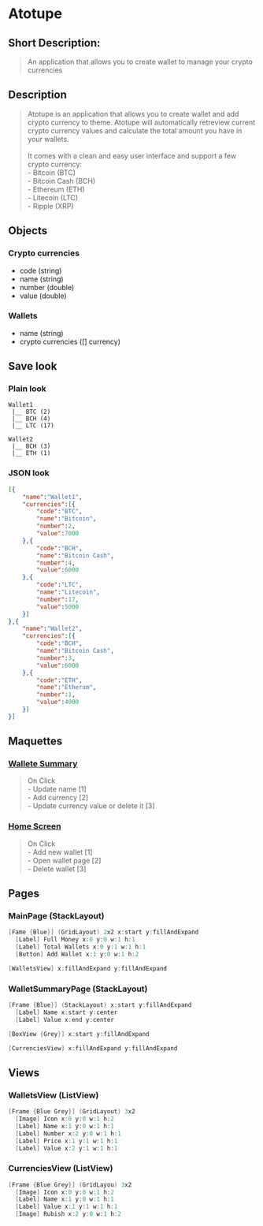 # Atotupe

## Short Description: 
> An application that allows you to create wallet to manage your crypto currencies

## Description
> Atotupe is an application that allows you to create wallet and add crypto currency to theme. 
Atotupe will automatically retreview current crypto currency values and calculate the total amount you have in your wallets.
\
\
It comes with a clean and easy user interface and support a few crypto currency: 
\
\- Bitcoin (BTC)
\
\- Bitcoin Cash (BCH)
\
\- Ethereum (ETH)
\
\- Litecoin (LTC)
\
\- Ripple (XRP)

## Objects
### Crypto currencies 
 - code (string)
 - name (string)
 - number (double)
 - value (double)
### Wallets
 - name (string)
 - crypto currencies ([] currency)

 ## Save look
 ### Plain look
 ```
 Wallet1
  |__ BTC (2)
  |__ BCH (4)
  |__ LTC (17)

Wallet2
  |__ BCH (3)
  |__ ETH (1)
```
### JSON look
```json
[{
    "name":"Wallet1",
    "currencies":[{
        "code":"BTC",
        "name":"Bitcoin",
        "number":2,
        "value":7000
    },{
        "code":"BCH",
        "name":"Bitcoin Cash",
        "number":4,
        "value":6000
    },{
        "code":"LTC",
        "name":"Litecoin",
        "number":17,
        "value":5000
    }]
},{
    "name":"Wallet2",
    "currencies":[{
        "code":"BCH",
        "name":"Bitcoin Cash",
        "number":3,
        "value":6000
    },{
        "code":"ETH",
        "name":"Etherum",
        "number":1,
        "value":4000
    }]
}]
```

## Maquettes
### [Wallete Summary](https://github.com/Feldrise/atotup/blob/master/Branding/Maquette/WalletSummary.png)
> On Click
\
\- Update name [1]
\
\- Add currency [2]
\
\- Update currency value or delete it [3]

### [Home Screen](https://github.com/Feldrise/atotup/blob/master/Branding/Maquette/HomeScreen.png)
> On Click
\
\- Add new wallet [1]
\
\- Open wallet page [2]
\
\- Delete wallet [3]

## Pages
### MainPage (StackLayout)
```csharp
[Fame {Blue}] (GridLayout) 2x2 x:start y:fillAndExpand
  [Label] Full Money x:0 y:0 w:1 h:1
  [Label] Total Wallets x:0 y:1 w:1 h:1
  [Button] Add Wallet x:1 y:0 w:1 h:2

[WalletsView] x:fillAndExpand y:fillAndExpand
```
### WalletSummaryPage (StackLayout)
```csharp
[Frame {Blue}] (StackLayout) x:start y:fillAndExpand
  [Label] Name x:start y:center
  [Label] Value x:end y:center

[BoxView {Grey}] x:start y:fillAndExpand

[CurrenciesView] x:fillAndExpand y:fillAndExpand
```

## Views
### WalletsView (ListView)
```csharp
[Frame {Blue Grey}] (GridLayout) 3x2
  [Image] Icon x:0 y:0 w:1 h:2
  [Label] Name x:1 y:0 w:1 h:1
  [Label] Number x:2 y:0 w:1 h:1
  [Label] Price x:1 y:1 w:1 h:1
  [Label] Value x:2 y:1 w:1 h:1
```

### CurrenciesView (ListView)
```csharp
[Frame {Blue Grey}] (GridLayou) 3x2
  [Image] Icon x:0 y:0 w:1 h:2
  [Label] Name x:1 y:0 w:1 h:1
  [Label] Value x:1 y:1 w:1 h:1
  [Image] Rubish x:2 y:0 w:1 h:2
```